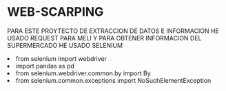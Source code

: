 # WEB-SCARPING
 PARA ESTE PROYTECTO DE EXTRACCION DE DATOS E INFORMACION HE USADO REQUEST PARA MELI Y PARA OBTENER INFORMACION DEL SUPERMERCADO HE USADO SELENIUM 
 <li>from selenium import webdriver 
 <li>import pandas as pd 
 <li>from selenium.webdriver.common.by import By 
 <li>from selenium.common.exceptions import NoSuchElementException 
